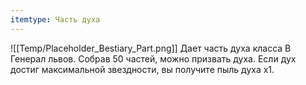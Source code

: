 ```yaml
---
itemtype: Часть духа
---
```

![[Temp/Placeholder_Bestiary_Part.png]]
Дает часть духа класса B Генерал львов. Собрав 50 частей, можно призвать духа. Если дух достиг максимальной звездности, вы получите пыль духа х1.
